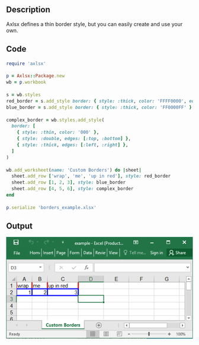 ## Description

Axlsx defines a thin border style, but you can easily create and use your own.

## Code

```ruby
require 'axlsx'

p = Axlsx::Package.new
wb = p.workbook

s = wb.styles
red_border = s.add_style border: { style: :thick, color: 'FFFF0000', edges: [:left, :right] }
blue_border = s.add_style border: { style: :thick, color: 'FF0000FF' }

complex_border = wb.styles.add_style(
  border: [
    { style: :thin, color: '000' },
    { style: :double, edges: [:top, :bottom] },
    { style: :thick, edges: [:left, :right] },
  ]
)

wb.add_worksheet(name: 'Custom Borders') do |sheet|
  sheet.add_row ['wrap', 'me', 'up in red'], style: red_border
  sheet.add_row [1, 2, 3], style: blue_border
  sheet.add_row [4, 5, 6], style: complex_border
end

p.serialize 'borders_example.xlsx'
```

## Output

![Output](images/borders_example.png "Output")
